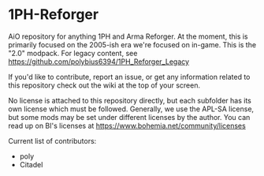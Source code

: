 # 1PH-Reforger
AiO repository for anything 1PH and Arma Reforger. At the moment, this is primarily focused on the 2005-ish era we're focused on in-game. This is the "2.0" modpack. For legacy content, see https://github.com/polybius6394/1PH_Reforger_Legacy

If you'd like to contribute, report an issue, or get any information related to this repository check out the wiki at the top of your screen.

No license is attached to this repository directly, but each subfolder has its own license which must be followed. Generally, we use the APL-SA license, but some mods may be set under different licenses by the author. You can read up on BI's licenses at https://www.bohemia.net/community/licenses

Current list of contributors:
- poly
- Citadel
